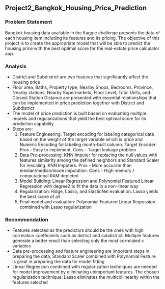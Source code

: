 ## Project2_Bangkok_Housing_Price_Prediction

### Problem Statement

Bangkok housing data available in the Kaggle challenge presents the data of each housing item including its features and its pricing. The objective of this project is to create the appropriate model that will be able to predict the housing price with the best optimal score for the real-estate price calculator app. 

### Analysis
- District and Subdistrict are two features that significantly affect the housing price
- Floor area, Baths, Property type, Nearby Shops, Bedrooms, Province, Nearby stations, Nearby Supermarkets, Floor Level, Total Units, and Closest Station Distance are presented with essential relationships that can be implemented in price prediction together with District and Subdistrict
- The model of price prediction is built based on evaluating multiple models and regularizations that yield the best optimal score for its prediction capability
- Steps are:
  1. Feature Engineering: Target encoding for labeling categorical data based on the weight of the target variable which is price and Numeric Encoding for labeling month-built column. Target Encoder: Pros - Easy to implement. Cons - Target leakage problem
  2. Data Pre-processing: KNN Imputer for replacing the null values with features similarity among the defined neighbors and Standard Scaler for rescaling. KNN Imputers. Pros - More accurate than median/median/mode imputation. Cons - High memory / computational RAM depleted
  3. Model Building: Linear Regression and Polynomial Featured Linear Regression with degree2 to fit the data in a non-linear way
  4. Regularization: Ridge, Lasso, and ElasticNet evaluation. Lasso yields the best score of all
  5. Final model and evaluation: Polynomial Featured Linear Regression combined with Lasso regularization

### Recommendation
- Features selected as the predictors should be the ones with high correlation coefficients such as district and subdistrict. Multiple features generate a better result than selecting only the most correlated x variables
- Data pre-processing and feature engineering are important steps in preparing the data, Standard Scaler combined with Polynomial Feature is great in preparing the data for model fitting
- Linear Regression combined with regularization techniques are needed for model improvement by eliminating unimportant features. The chosen regularization technique: Lasso eliminates the multicollinearity within the features selected

           

